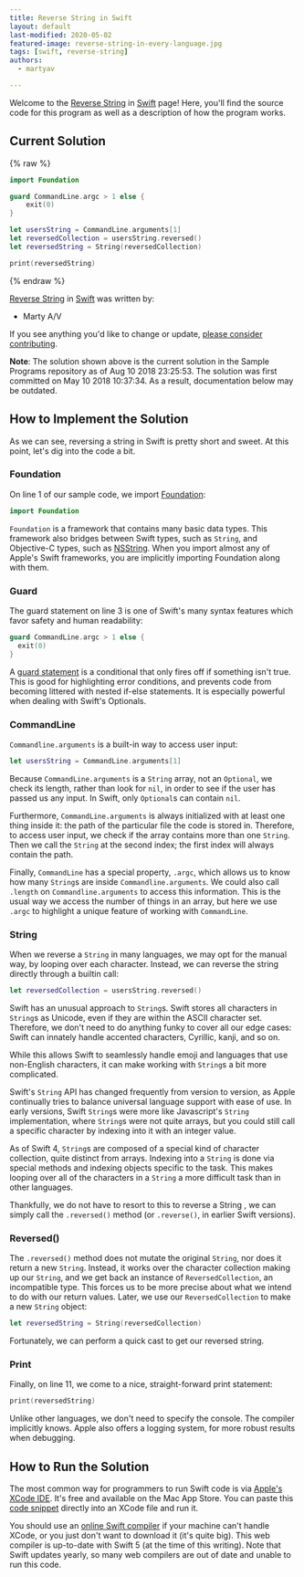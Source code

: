 ```yaml
---
title: Reverse String in Swift
layout: default
last-modified: 2020-05-02
featured-image: reverse-string-in-every-language.jpg
tags: [swift, reverse-string]
authors:
  - martyav

---
```


Welcome to the [Reverse String](https://sampleprograms.io/projects/reverse-string) in [Swift](https://sampleprograms.io/languages/swift) page! Here, you'll find the source code for this program as well as a description of how the program works.

## Current Solution

{% raw %}

```swift
import Foundation

guard CommandLine.argc > 1 else {
    exit(0)
}

let usersString = CommandLine.arguments[1]
let reversedCollection = usersString.reversed()
let reversedString = String(reversedCollection)

print(reversedString)
```

{% endraw %}

[Reverse String](https://sampleprograms.io/projects/reverse-string) in [Swift](https://sampleprograms.io/languages/swift) was written by:

- Marty A/V

If you see anything you'd like to change or update, [please consider contributing](https://github.com/TheRenegadeCoder/sample-programs).

**Note**: The solution shown above is the current solution in the Sample Programs repository as of Aug 10 2018 23:25:53. The solution was first committed on May 10 2018 10:37:34. As a result, documentation below may be outdated.

## How to Implement the Solution

As we can see, reversing a string in Swift is pretty short and sweet. At this
point, let's dig into the code a bit.

### Foundation

On line 1 of our sample code, we import [Foundation][1]:

```swift
import Foundation
```

`Foundation` is a framework that contains many basic data types. This framework
also bridges between Swift types, such as `String`, and Objective-C types, such
as [NSString][2]. When you import almost any of Apple's Swift frameworks, you are
implicitly importing Foundation along with them.

### Guard

The guard statement on line 3 is one of Swift's many syntax features which favor
safety and human readability:

```swift
guard CommandLine.argc > 1 else {
  exit(0)
}
```

A [guard statement][3] is a conditional that only fires off if something isn't true.
This is good for highlighting error conditions, and prevents code from becoming
littered with nested if-else statements. It is especially powerful when dealing
with Swift's Optionals.

### CommandLine

`Commandline.arguments` is a built-in way to access user input:

```swift
let usersString = CommandLine.arguments[1]
```

Because `CommandLine.arguments` is a `String` array, not an `Optional`, we check its
length, rather than look for `nil`, in order to see if the user has passed us any
input. In Swift, only `Optional`s can contain `nil`.

Furthermore, `CommandLine.arguments` is always initialized with at least one thing
inside it: the path of the particular file the code is stored in. Therefore, to
access user input, we check if the array contains more than one `String`. Then we
call the `String` at the second index; the first index will always contain the path.

Finally, `CommandLine` has a special property, `.argc`, which allows us to know how
many `String`s are inside `Commandline.arguments`. We could also call `.length` on
`Commandline.arguments` to access this information. This is the usual way we access
the number of things in an array, but here we use `.argc` to highlight a unique
feature of working with `CommandLine`.

### String

When we reverse a `String` in many languages, we may opt for the manual way, by
looping over each character. Instead, we can reverse the string directly through
a builtin call:

```swift
let reversedCollection = usersString.reversed()
```

Swift has an unusual approach to `String`s. Swift stores all characters in `String`s
as Unicode, even if they are within the ASCII character set. Therefore, we don't
need to do anything funky to cover all our edge cases: Swift can innately handle
accented characters, Cyrillic, kanji, and so on.

While this allows Swift to seamlessly handle emoji and languages that use
non-English characters, it can make working with `String`s a bit more complicated.

Swift's `String` API has changed frequently from version to version, as Apple
continually tries to balance universal language support with ease of use. In
early versions, Swift `String`s were more like Javascript's `String` implementation,
where `String`s were not quite arrays, but you could still call a specific
character by indexing into it with an integer value.

As of Swift 4, `String`s are composed of a special kind of character collection,
quite distinct from arrays. Indexing into a `String` is done via special methods
and indexing objects specific to the task. This makes looping over all of the
characters in a `String` a more difficult task than in other languages.

Thankfully, we do not have to resort to this to reverse a String , we can simply
call the `.reversed()` method (or `.reverse()`, in earlier Swift versions).

### Reversed()

The `.reversed()` method does not mutate the original `String`, nor does it return a
new `String`. Instead, it works over the character collection making up our `String`,
and we get back an instance of `ReversedCollection`, an incompatible type. This
forces us to be more precise about what we intend to do with our return values.
Later, we use our `ReversedCollection` to make a new `String` object:

```swift
let reversedString = String(reversedCollection)
```

Fortunately, we can perform a quick cast to get our reversed string.

### Print

Finally, on line 11, we come to a nice, straight-forward print statement:

```swift
print(reversedString)
```

Unlike other languages, we don't need to specify the console. The compiler
implicitly knows. Apple also offers a logging system, for more robust results
when debugging.

[1]: https://developer.apple.com/documentation/foundation
[2]: https://developer.apple.com/documentation/foundation/nsstring
[3]: https://docs.swift.org/swift-book/documentation/the-swift-programming-language/statements/#Guard-Statement


## How to Run the Solution

The most common way for programmers to run Swift code is via [Apple's XCode IDE][4].
It's free and available on the Mac App Store. You can paste this [code snippet][5]
directly into an XCode file and run it.

You should use an [online Swift compiler][6] if your machine can't handle XCode, or
you just don't want to download it (it's quite big). This web compiler is
up-to-date with Swift 5 (at the time of this writing). Note that Swift updates yearly,
so many web compilers are out of date and unable to run this code.

[4]: https://developer.apple.com/xcode/
[5]: https://github.com/TheRenegadeCoder/sample-programs/blob/main/archive/s/swift/reverse-string.swift
[6]: https://www.jdoodle.com/execute-swift-online/

